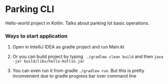 # Parking CLI
Hello-world project in Kotlin. Talks about parking lot basic operations.

### Ways to start application

1) Open in IntelliJ IDEA as gradle project and run Main.kt

2) Or you can build project by typing ` ./gradlew clean build` and then ` java -jar build/libs/hello-kotlin.jar ` 

3) You can even run it from gradle ` ./gradlew run `. But this is pretty inconvenient due to gradle progress bar over command line
